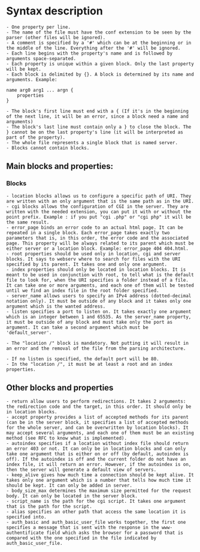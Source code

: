 # Syntax description

	- One property per line.
	- The name of the file must have the conf extension to be seen by the parser (other files will be ignored).
	- A comment is specified by a '#' which can be at the beginning or in the middle of the line. Everything after the '#' will be ignored.
	- Each line begins with the property's name and is followed by arguments space-separated.
	- Each property is unique within a given block. Only the last property will be kept.
	- Each block is delimited by {}. A block is determined by its name and arguments. Example:

```
name arg0 arg1 ... argn {
	properties
}
```
	- The block's first line must end with a { (If it's in the beginning of the next line, it will be an error, since a block need a name and arguments)
	- The block's last line must contain only a } to close the block. The } cannot be on the last property's line (it will be interpreted as part of the property).
	- The whole file represents a single block that is named server.
	- Blocks cannot contain blocks.

## Main blocks and properties:
### Blocks
	- location blocks allows us to configure a specific path of URI. They are written with an only argument that is the same path as in the URI.
	- cgi blocks allows the configuration of CGI in the server. They are written with the needed extension, you can put it with or without the point prefix. Example : if you put "cgi .php" or "cgi php" it will be the same result.
	- error_page binds an error code to an actual html page. It can be repeated in a single block. Each error_page takes exactly two parameters that is, in this order, the error code and the associated page. This property will be always related to its parent which must be either server or a location block. Example: error_page 404 404.html.
	- root properties should be used only in location, cgi and server blocks. It says to webserv where to search for files with the URI specified by its parent. It takes one and only one argument.
	- index properties should only be located in location blocks. It is meant to be used in conjunction with root, to tell what is the default file to look for, when the URI specifies a folder instead of a file. It can take one or more arguments, and each one of them will be tested until we find an index file in the root folder specified.
	- server_name allows users to specify an IPv4 address (dotted-decimal notation only). It must be outside of any block and it takes only one argument which is the wanted address.
	- listen specifies a port to listen on. It takes exactly one argument which is an integer between 1 and 65535. As the server_name property, it must be outside of any block and must take only the port as argument. It can take a second argument which must be 'default_server'.

	- The "location /" block is mandatory. Not putting it will result in an error and the removal of the file from the parsing architecture.

	- If no listen is specified, the default port will be 80.
	- In the "location /", it must be at least a root and an index properties.

## Other blocks and properties

	- return allow users to perform redirections. It takes 2 arguments: the redirection code and the target, in this order. It should only be in location blocks.
	- accept property provides a list of accepted methods for its parent (can be in the server block, it specifies a list of accepted methods for the whole server, and can be overwritten by location blocks). It may accept several arguments, and each one of them must be an existing method (see RFC to know what is implemented).
	- autoindex specifies if a location without index file should return an error 403 or not. It can only be in location blocks and can only take one argument that is either on or off (by default, autoindex is off). If the autoindex is off and the current folder do not have an index file, it will return an error. However, if the autoindex is on, then the server will generate a default view of servers.
	- keep_alive gives how much time a connection should be kept alive. It takes only one argument which is a number that tells how much time it should be kept. It can only be added in server.
	- body_size_max determines the maximum size permitted for the request body. It can only be located in the server block.
	- script_name is the path for the cgi script. It takes one argument that is the path for the script.
	- alias specifies an other path that access the same location it is specified into.
	- auth_basic and auth_basic_user_file works together, the first one specifies a message that is sent with the response in the www-authentificate field which asks the browser for a password that is compared with the one specified in the file indicated by auth_basic_user_file.
